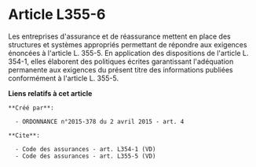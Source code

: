 # Article L355-6

Les entreprises d'assurance et de réassurance mettent en place des structures et systèmes appropriés permettant de répondre
aux exigences énoncées à l'article L. 355-5. En application des dispositions de l'article L. 354-1, elles élaborent des
politiques écrites garantissant l'adéquation permanente aux exigences du présent titre des informations publiées conformément
à l'article L. 355-5.

**Liens relatifs à cet article**

	**Créé par**:

	  - ORDONNANCE n°2015-378 du 2 avril 2015 - art. 4

	**Cite**:

	  - Code des assurances - art. L354-1 (VD)
	  - Code des assurances - art. L355-5 (VD)
